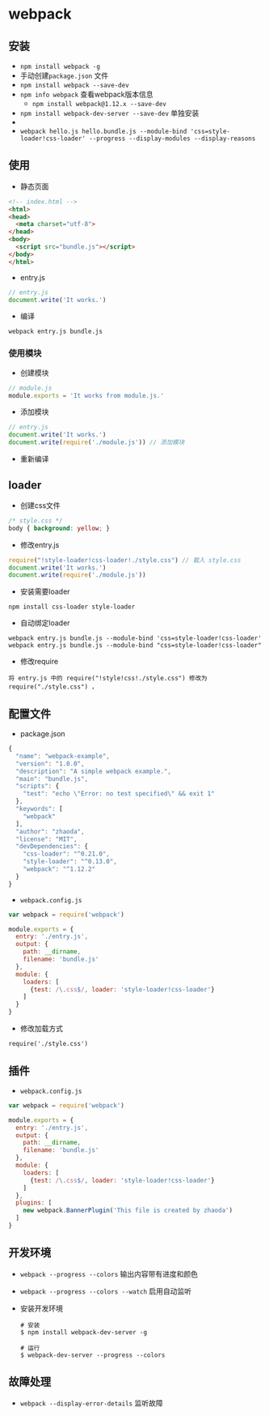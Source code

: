 # webpack

## 安装

* `npm install webpack -g`
* 手动创建`package.json` 文件
* `npm install webpack --save-dev`  
* `npm info webpack` 查看webpack版本信息
  * `npm install webpack@1.12.x --save-dev`
* `npm install webpack-dev-server --save-dev` 单独安装
* ​
* `webpack hello.js hello.bundle.js --module-bind 'css=style-loader!css-loader' --progress --display-modules --display-reasons`

## 使用

* 静态页面

````html
<!-- index.html -->
<html>
<head>
  <meta charset="utf-8">
</head>
<body>
  <script src="bundle.js"></script>
</body>
</html>
````

* entry.js

````javascript
// entry.js
document.write('It works.')
````

* 编译

```
webpack entry.js bundle.js
```

### 使用模块

* 创建模块

```javascript
// module.js
module.exports = 'It works from module.js.'
```

* 添加模块

```javascript
// entry.js
document.write('It works.')
document.write(require('./module.js')) // 添加模块
```

* 重新编译

## loader

* 创建css文件

```css
/* style.css */
body { background: yellow; }
```

* 修改entry.js

````javascript
require("!style-loader!css-loader!./style.css") // 载入 style.css
document.write('It works.')
document.write(require('./module.js'))
````

* 安装需要loader

```
npm install css-loader style-loader
```

* 自动绑定loader

````
webpack entry.js bundle.js --module-bind 'css=style-loader!css-loader'
webpack entry.js bundle.js --module-bind "css=style-loader!css-loader"
````

* 修改require

```
将 entry.js 中的 require("!style!css!./style.css") 修改为 require("./style.css") ，
```

## 配置文件

* package.json

```javascript
{
  "name": "webpack-example",
  "version": "1.0.0",
  "description": "A simple webpack example.",
  "main": "bundle.js",
  "scripts": {
    "test": "echo \"Error: no test specified\" && exit 1"
  },
  "keywords": [
    "webpack"
  ],
  "author": "zhaoda",
  "license": "MIT",
  "devDependencies": {
    "css-loader": "^0.21.0",
    "style-loader": "^0.13.0",
    "webpack": "^1.12.2"
  }
}
```

* `webpack.config.js`

````javascript
var webpack = require('webpack')

module.exports = {
  entry: './entry.js',
  output: {
    path: __dirname,
    filename: 'bundle.js'
  },
  module: {
    loaders: [
      {test: /\.css$/, loader: 'style-loader!css-loader'}
    ]
  }
}
````

* 修改加载方式

```
require('./style.css')
```

## 插件

* `webpack.config.js`

```javascript
var webpack = require('webpack')

module.exports = {
  entry: './entry.js',
  output: {
    path: __dirname,
    filename: 'bundle.js'
  },
  module: {
    loaders: [
      {test: /\.css$/, loader: 'style-loader!css-loader'}
    ]
  },
  plugins: [
    new webpack.BannerPlugin('This file is created by zhaoda')
  ]
}
```



## 开发环境

* `webpack --progress --colors`  输出内容带有进度和颜色

* `webpack --progress --colors --watch` 启用自动监听

* 安装开发环境

  ```
  # 安装
  $ npm install webpack-dev-server -g

  # 运行
  $ webpack-dev-server --progress --colors
  ```

## 故障处理

* `webpack --display-error-details` 监听故障

